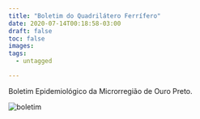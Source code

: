 ```yaml
---
title: "Boletim do Quadrilátero Ferrífero"
date: 2020-07-14T00:18:58-03:00
draft: false
toc: false
images:
tags: 
  - untagged

---
```


Boletim Epidemiológico da Microrregião de Ouro Preto.

![boletim](/boletim_quad_15_07.jpg)


